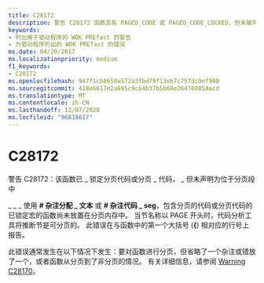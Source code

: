 ```yaml
---
title: C28172
description: 警告 C28172 函数具有 PAGED_CODE 或 PAGED_CODE_LOCKED，但未被声明为位于分页段中。
keywords:
- 列出用于驱动程序的 WDK PREfast 的警告
- 为驱动程序列出的 WDK PREfast 的错误
ms.date: 04/20/2017
ms.localizationpriority: medium
f1_keywords:
- C28172
ms.openlocfilehash: 947f1cb8650a572a3fbd79f13eb7c757dc9ef900
ms.sourcegitcommit: 418e6617e2a695c9cb4b37b5b60e264760858acd
ms.translationtype: MT
ms.contentlocale: zh-CN
ms.lasthandoff: 12/07/2020
ms.locfileid: "96818617"
---
```

# <a name="c28172"></a>C28172


警告 C28172：该函数已 \_ 锁定分页代码或分页 \_ 代码， \_ 但未声明为位于分页段中

\_ \_ \_ 使用 **\# 杂注分配 \_ 文本** 或 **\# 杂注代码 \_ seg**，包含分页的代码或分页代码的已锁定宏的函数尚未放置在分页内存中。 当节名称以 PAGE 开头时，代码分析工具将推断节是可分页的。 此错误在与函数中的第一个大括号 (**{**) 相对应的行号上报告。

此错误通常发生在以下情况下发生：要对函数进行分页，但省略了一个杂注或错放了一个，或者函数从分页到了非分页的情况。 有关详细信息，请参阅 [Warning C28170](28170-pageable-code-macro-not-found.md)。

 

 





